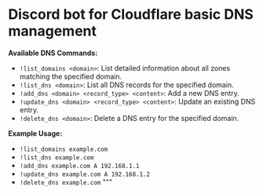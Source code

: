 # Discord bot for Cloudflare basic DNS management

**Available DNS Commands:**
- `!list_domains <domain>`: List detailed information about all zones matching the specified domain.
- `!list_dns <domain>`: List all DNS records for the specified domain.
- `!add_dns <domain> <record_type> <content>`: Add a new DNS entry.
- `!update_dns <domain> <record_type> <content>`: Update an existing DNS entry.
- `!delete_dns <domain>`: Delete a DNS entry for the specified domain.
    
**Example Usage:**
- `!list_domains example.com`
- `!list_dns example.com`
- `!add_dns example.com A 192.168.1.1`
- `!update_dns example.com A 192.168.1.2`
- `!delete_dns example.com`
"""
